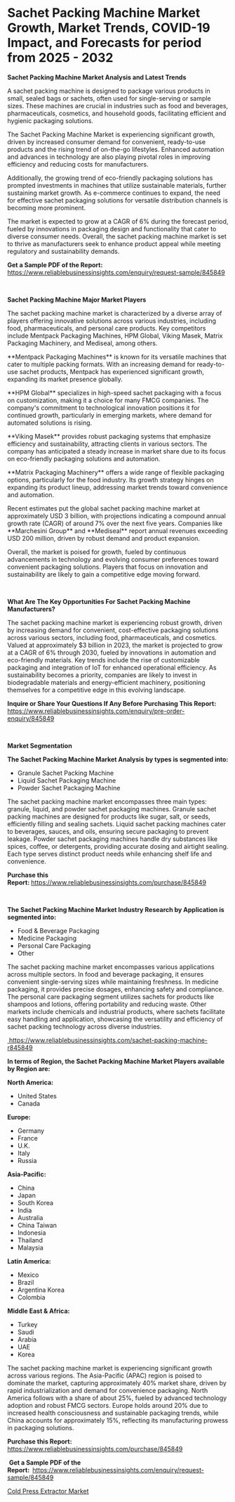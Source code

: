<p><h1>Sachet Packing Machine Market Growth, Market Trends, COVID-19 Impact, and Forecasts for period from 2025 - 2032</h1></p><p><strong>Sachet Packing Machine Market Analysis and Latest Trends</strong></p>
<p><p>A sachet packing machine is designed to package various products in small, sealed bags or sachets, often used for single-serving or sample sizes. These machines are crucial in industries such as food and beverages, pharmaceuticals, cosmetics, and household goods, facilitating efficient and hygienic packaging solutions. </p><p>The Sachet Packing Machine Market is experiencing significant growth, driven by increased consumer demand for convenient, ready-to-use products and the rising trend of on-the-go lifestyles. Enhanced automation and advances in technology are also playing pivotal roles in improving efficiency and reducing costs for manufacturers. </p><p>Additionally, the growing trend of eco-friendly packaging solutions has prompted investments in machines that utilize sustainable materials, further sustaining market growth. As e-commerce continues to expand, the need for effective sachet packaging solutions for versatile distribution channels is becoming more prominent. </p><p>The market is expected to grow at a CAGR of 6% during the forecast period, fueled by innovations in packaging design and functionality that cater to diverse consumer needs. Overall, the sachet packing machine market is set to thrive as manufacturers seek to enhance product appeal while meeting regulatory and sustainability demands.</p></p>
<p><strong>Get a Sample PDF of the Report:&nbsp;</strong> <a href="https://www.reliablebusinessinsights.com/enquiry/request-sample/845849?utm_campaign=2716&utm_medium=2&utm_source=Github&utm_content=ia&utm_term=10042025&utm_id=sachet-packing-machine">https://www.reliablebusinessinsights.com/enquiry/request-sample/845849</a></p>
<p>&nbsp;</p>
<p><strong>Sachet Packing Machine Major Market Players</strong></p>
<p><p>The sachet packing machine market is characterized by a diverse array of players offering innovative solutions across various industries, including food, pharmaceuticals, and personal care products. Key competitors include Mentpack Packaging Machines, HPM Global, Viking Masek, Matrix Packaging Machinery, and Mediseal, among others.</p><p>**Mentpack Packaging Machines** is known for its versatile machines that cater to multiple packing formats. With an increasing demand for ready-to-use sachet products, Mentpack has experienced significant growth, expanding its market presence globally.</p><p>**HPM Global** specializes in high-speed sachet packaging with a focus on customization, making it a choice for many FMCG companies. The company's commitment to technological innovation positions it for continued growth, particularly in emerging markets, where demand for automated solutions is rising.</p><p>**Viking Masek** provides robust packaging systems that emphasize efficiency and sustainability, attracting clients in various sectors. The company has anticipated a steady increase in market share due to its focus on eco-friendly packaging solutions and automation.</p><p>**Matrix Packaging Machinery** offers a wide range of flexible packaging options, particularly for the food industry. Its growth strategy hinges on expanding its product lineup, addressing market trends toward convenience and automation.</p><p>Recent estimates put the global sachet packing machine market at approximately USD 3 billion, with projections indicating a compound annual growth rate (CAGR) of around 7% over the next five years. Companies like **Marchesini Group** and **Mediseal** report annual revenues exceeding USD 200 million, driven by robust demand and product expansion.</p><p>Overall, the market is poised for growth, fueled by continuous advancements in technology and evolving consumer preferences toward convenient packaging solutions. Players that focus on innovation and sustainability are likely to gain a competitive edge moving forward.</p></p>
<p>&nbsp;</p>
<p><strong>What Are The Key Opportunities For Sachet Packing Machine Manufacturers?</strong></p>
<p><p>The sachet packing machine market is experiencing robust growth, driven by increasing demand for convenient, cost-effective packaging solutions across various sectors, including food, pharmaceuticals, and cosmetics. Valued at approximately $3 billion in 2023, the market is projected to grow at a CAGR of 6% through 2030, fueled by innovations in automation and eco-friendly materials. Key trends include the rise of customizable packaging and integration of IoT for enhanced operational efficiency. As sustainability becomes a priority, companies are likely to invest in biodegradable materials and energy-efficient machinery, positioning themselves for a competitive edge in this evolving landscape.</p></p>
<p><strong>Inquire or Share Your Questions If Any Before Purchasing This Report:</strong> <a href="https://www.reliablebusinessinsights.com/enquiry/pre-order-enquiry/845849?utm_campaign=2716&utm_medium=2&utm_source=Github&utm_content=ia&utm_term=10042025&utm_id=sachet-packing-machine">https://www.reliablebusinessinsights.com/enquiry/pre-order-enquiry/845849</a></p>
<p>&nbsp;</p>
<p><strong>Market Segmentation</strong></p>
<p><strong>The Sachet Packing Machine Market Analysis by types is segmented into:</strong></p>
<p><ul><li>Granule Sachet Packing Machine</li><li>Liquid Sachet Packaging Machine</li><li>Powder Sachet Packaging Machine</li></ul></p>
<p><p>The sachet packing machine market encompasses three main types: granule, liquid, and powder sachet packaging machines. Granule sachet packing machines are designed for products like sugar, salt, or seeds, efficiently filling and sealing sachets. Liquid sachet packing machines cater to beverages, sauces, and oils, ensuring secure packaging to prevent leakage. Powder sachet packaging machines handle dry substances like spices, coffee, or detergents, providing accurate dosing and airtight sealing. Each type serves distinct product needs while enhancing shelf life and convenience.</p></p>
<p><strong>Purchase this Report:&nbsp;</strong><a href="https://www.reliablebusinessinsights.com/purchase/845849?utm_campaign=2716&utm_medium=2&utm_source=Github&utm_content=ia&utm_term=10042025&utm_id=sachet-packing-machine">https://www.reliablebusinessinsights.com/purchase/845849</a></p>
<p>&nbsp;</p>
<p><strong>The Sachet Packing Machine Market Industry Research by Application is segmented into:</strong></p>
<p><ul><li>Food & Beverage Packaging</li><li>Medicine Packaging</li><li>Personal Care Packaging</li><li>Other</li></ul></p>
<p><p>The sachet packing machine market encompasses various applications across multiple sectors. In food and beverage packaging, it ensures convenient single-serving sizes while maintaining freshness. In medicine packaging, it provides precise dosages, enhancing safety and compliance. The personal care packaging segment utilizes sachets for products like shampoos and lotions, offering portability and reducing waste. Other markets include chemicals and industrial products, where sachets facilitate easy handling and application, showcasing the versatility and efficiency of sachet packing technology across diverse industries.</p></p>
<p><a href="https://www.reliablebusinessinsights.com/sachet-packing-machine-r845849?utm_campaign=2716&utm_medium=2&utm_source=Github&utm_content=ia&utm_term=10042025&utm_id=sachet-packing-machine">&nbsp;https://www.reliablebusinessinsights.com/sachet-packing-machine-r845849</a></p>
<p><strong>In terms of Region, the Sachet Packing Machine Market Players available by Region are:</strong></p>
<p>
    <p> <strong> North America: </strong>
        <ul>
            <li>United States</li>
            <li>Canada</li>
        </ul>
        </p> 
    <p> <strong> Europe: </strong>
        <ul>
            <li>Germany</li>
            <li>France</li>
            <li>U.K.</li>
            <li>Italy</li>
            <li>Russia</li>
        </ul>
        </p> 
    <p> <strong> Asia-Pacific: </strong>
        <ul>
            <li>China</li>
            <li>Japan</li>
            <li>South Korea</li>
            <li>India</li>
            <li>Australia</li>
            <li>China Taiwan</li>
            <li>Indonesia</li>
            <li>Thailand</li>
            <li>Malaysia</li>
        </ul>
        </p> 
    <p> <strong> Latin America: </strong>
        <ul>
            <li>Mexico</li>
            <li>Brazil</li>
            <li>Argentina Korea</li>
            <li>Colombia</li>
        </ul>
        </p> 
    <p> <strong> Middle East & Africa: </strong>
        <ul>
            <li>Turkey</li>
            <li>Saudi</li>
            <li>Arabia</li>
            <li>UAE</li>
            <li>Korea</li>
        </ul>
    </p>
    </p>
<p><p>The sachet packing machine market is experiencing significant growth across various regions. The Asia-Pacific (APAC) region is poised to dominate the market, capturing approximately 40% market share, driven by rapid industrialization and demand for convenience packaging. North America follows with a share of about 25%, fueled by advanced technology adoption and robust FMCG sectors. Europe holds around 20% due to increased health consciousness and sustainable packaging trends, while China accounts for approximately 15%, reflecting its manufacturing prowess in packaging solutions.</p></p>
<p><strong>Purchase this Report: </strong><a href="https://www.reliablebusinessinsights.com/purchase/845849?utm_campaign=2716&utm_medium=2&utm_source=Github&utm_content=ia&utm_term=10042025&utm_id=sachet-packing-machine">https://www.reliablebusinessinsights.com/purchase/845849</a></p>
<p>&nbsp;<strong>Get a Sample PDF of the Report:&nbsp;&nbsp;</strong><a href="https://www.reliablebusinessinsights.com/enquiry/request-sample/845849?utm_campaign=2716&utm_medium=2&utm_source=Github&utm_content=ia&utm_term=10042025&utm_id=sachet-packing-machine">https://www.reliablebusinessinsights.com/enquiry/request-sample/845849</a></p>
<p><strong></strong></p>
<p><p><a href="https://github.com/goliareanoyh/Market-Research-Report-List-1/blob/main/cold-press-extractor-market.md?utm_campaign=2716&utm_medium=2&utm_source=Github&utm_content=ia&utm_term=10042025&utm_id=sachet-packing-machine">Cold Press Extractor Market</a></p></p>